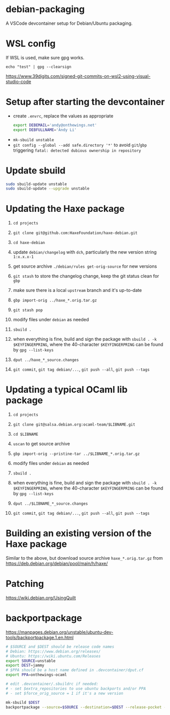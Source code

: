 # debian-packaging

A VSCode devcontainer setup for Debian/Ubuntu packaging.

# WSL config

If WSL is used, make sure gpg works.

```
echo "test" | gpg --clearsign
```

https://www.39digits.com/signed-git-commits-on-wsl2-using-visual-studio-code

# Setup after starting the devcontainer

 * create `.envrc`, replace the values as appropriate
    ```sh
    export DEBEMAIL='andy@onthewings.net'
    export DEBFULLNAME='Andy Li'
    ```
 * `mk-sbuild unstable`
 * `git config --global --add safe.directory '*'` to avoid `git`/`gbp` triggering `fatal: detected dubious ownership in repository`

# Update sbuild

```sh
sudo sbuild-update unstable
sudo sbuild-update --upgrade unstable
```

# Updating the Haxe package

 1. `cd projects`

 2. `git clone git@github.com:HaxeFoundation/haxe-debian.git`

 3. `cd haxe-debian`

 4. update `debian/changelog` with `dch`, particularly the new version string `1:x.x.x-1`

 5. get source archive `./debian/rules get-orig-source` for new versions

 6. `git stash` to store the changelog change, keep the git status clean for `gbp`

 7. make sure there is a local `upstream` branch and it's up-to-date

 8. `gbp import-orig ../haxe_*.orig.tar.gz`

 9. `git stash pop`

 10. modify files under `debian` as needed

 11. `sbuild .`

 12. when everything is fine, build and sign the package with `sbuild . -k $KEYFINGERPRING`, where the 40-character `$KEYFINGERPRING` can be found by `gpg --list-keys`

 13. `dput ../haxe_*_source.changes`

 14. `git commit`, `git tag debian/...`, `git push --all`, `git push --tags`

# Updating a typical OCaml lib package

 1. `cd projects`

 2. `git clone git@salsa.debian.org:ocaml-team/$LIBNAME.git`

 3. `cd $LIBNAME`

 4. `uscan` to get source archive

 5. `gbp import-orig --pristine-tar ../$LIBNAME_*.orig.tar.gz`

 6. modify files under `debian` as needed

 7. `sbuild .`

 8. when everything is fine, build and sign the package with `sbuild . -k $KEYFINGERPRING`, where the 40-character `$KEYFINGERPRING` can be found by `gpg --list-keys`

 9. `dput ../$LIBNAME_*_source.changes`

 10. `git commit`, `git tag debian/...`, `git push --all`, `git push --tags`

# Building an existing version of the Haxe package

Similar to the above, but download source archive `haxe_*.orig.tar.gz` from https://deb.debian.org/debian/pool/main/h/haxe/

# Patching

https://wiki.debian.org/UsingQuilt


# backportpackage

https://manpages.debian.org/unstable/ubuntu-dev-tools/backportpackage.1.en.html

```sh
# $SOURCE and $DEST should be release code names
# Debian: https://www.debian.org/releases/
# Ubuntu: https://wiki.ubuntu.com/Releases
export SOURCE=unstable
export DEST=jammy
# $PPA should be a host name defined in .devcontainer/dput.cf
export PPA=onthewings-ocaml

# edit .devcontainer/.sbuildrc if needed:
# - set $extra_repositories to use ubuntu backports and/or PPA
# - set $force_orig_source = 1 if it's a new version

mk-sbuild $DEST
backportpackage --source=$SOURCE --destination=$DEST --release-pocket --build --upload=$PPA
```
